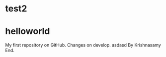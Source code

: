 test2
=======
# helloworld
My first repository on GitHub. Changes on develop.
asdasd
By
Krishnasamy
End.


